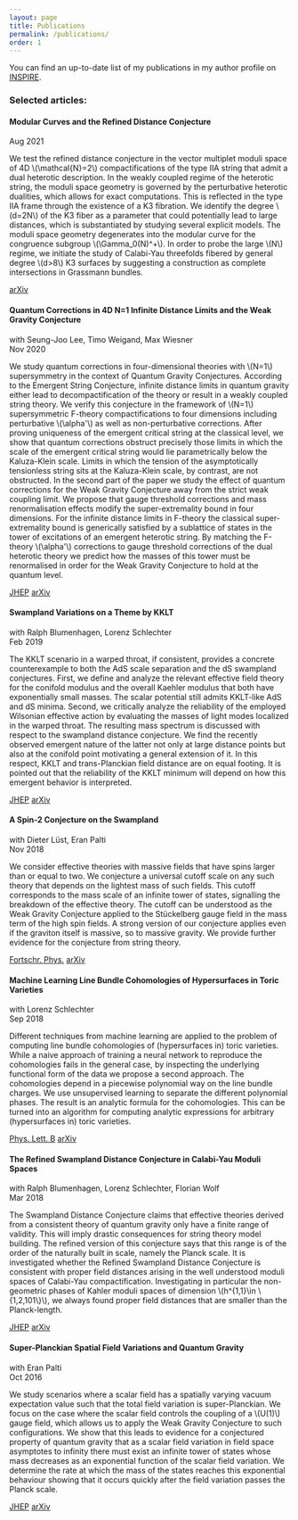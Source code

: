```yaml
---
layout: page
title: Publications
permalink: /publications/
order: 1
---
```


You can find an up-to-date list of my publications in my author profile on [INSPIRE](https://inspirehep.net/literature?q=a%20D.Klaewer.1).  

### Selected articles:


<div class="card mt-3">
    <div class="card-header">
        <div class="row">
            <h4 class="card-title mt-0 mb-3 text-center">Modular Curves and the Refined Distance Conjecture</h4>
        </div>
        <div class="row">
            <div class="col-8">
                <div class="card-subtitle"></div>
            </div>
            <div class="col-4 text-end">
                Aug 2021
            </div>
        </div>
    </div>
    <div class="card-body">
        <p class="mb-0 text-justify">
            We test the refined distance conjecture in the vector multiplet moduli space
            of 4D \(\mathcal{N}=2\) compactifications of the type IIA string that admit a
            dual heterotic description. In the weakly coupled regime of the heterotic
            string, the moduli space geometry is governed by the perturbative heterotic
            dualities, which allows for exact computations. This is reflected in the type
            IIA frame through the existence of a K3 fibration. We identify the degree
            \(d=2N\) of the K3 fiber as a parameter that could potentially lead to large
            distances, which is substantiated by studying several explicit models. The
            moduli space geometry degenerates into the modular curve for the congruence
            subgroup \(\Gamma_0(N)^+\). In order to probe the large \(N\) regime, we initiate
            the study of Calabi-Yau threefolds fibered by general degree \(d>8\) K3 surfaces
            by suggesting a construction as complete intersections in Grassmann bundles.
        </p>
    </div>
    <div class="card-footer">
    <p class="mb-0">
        <a href="https://arxiv.org/abs/2108.00021" class="card-link">arXiv</a>
    </p>
    </div>
</div>

<div class="card mt-3">
    <div class="card-header">
        <div class="row">
            <h4 class="card-title mt-0 mb-3 text-center">Quantum Corrections in 4D N=1 Infinite Distance Limits and the Weak Gravity Conjecture</h4>
        </div>
        <div class="row">
            <div class="col-8">
                <div class="card-subtitle">with Seung-Joo Lee, Timo Weigand, Max Wiesner</div>
            </div>
            <div class="col-4 text-end">
                Nov 2020
            </div>
        </div>
    </div>
    <div class="card-body">
        <p class="mb-0 text-justify">
            We study quantum corrections in four-dimensional theories with \(N=1\) supersymmetry in the context of Quantum Gravity Conjectures. According to the Emergent String Conjecture, infinite distance limits in quantum gravity either lead to decompactification of the theory or result in a weakly coupled string theory. We verify this conjecture in the framework of \(N=1\) supersymmetric F-theory compactifications to four dimensions including perturbative \(\alpha'\) as well as non-perturbative corrections. After proving uniqueness of the emergent critical string at the classical level, we show that quantum corrections obstruct precisely those limits in which the scale of the emergent critical string would lie parametrically below the Kaluza-Klein scale. Limits in which the tension of the asymptotically tensionless string sits at the Kaluza-Klein scale, by contrast, are not obstructed. In the second part of the paper we study the effect of quantum corrections for the Weak Gravity Conjecture away from the strict weak coupling limit. We propose that gauge threshold corrections and mass renormalisation effects modify the super-extremality bound in four dimensions. For the infinite distance limits in F-theory the classical super-extremality bound is generically satisfied by a sublattice of states in the tower of excitations of an emergent heterotic string. By matching the F-theory \(\alpha'\) corrections to gauge threshold corrections of the dual heterotic theory we predict how the masses of this tower must be renormalised in order for the Weak Gravity Conjecture to hold at the quantum level.
        </p>
    </div>
    <div class="card-footer">
    <p class="mb-0">
        <a href="https://doi.org/10.1007/JHEP03(2021)252" class="card-link">JHEP</a>
        <a href="https://arxiv.org/abs/2011.00024" class="card-link">arXiv</a>
    </p>
    </div>
</div>

<div class="card mt-3">
    <div class="card-header">
        <div class="row">
            <h4 class="card-title mt-0 mb-3 text-center">Swampland Variations on a Theme by KKLT</h4>
        </div>
        <div class="row">
            <div class="col-8">
                <div class="card-subtitle">with Ralph Blumenhagen, Lorenz Schlechter</div>
            </div>
            <div class="col-4 text-end">
                Feb 2019
            </div>
        </div>
    </div>
    <div class="card-body">
        <p class="mb-0 text-justify">
            The KKLT scenario in a warped throat, if consistent, provides a concrete counterexample to both the AdS scale separation and the dS swampland conjectures. First, we define and analyze the relevant effective field theory for the conifold modulus and the overall Kaehler modulus that both have exponentially small masses. The scalar potential still admits KKLT-like AdS and dS minima. Second, we critically analyze the reliability of the employed Wilsonian effective action by evaluating the masses of light modes localized in the warped throat. The resulting mass spectrum is discussed with respect to the swampland distance conjecture. We find the recently observed emergent nature of the latter not only at large distance points but also at the conifold point motivating a general extension of it. In this respect, KKLT and trans-Planckian field distance are on equal footing. It is pointed out that the reliability of the KKLT minimum will depend on how this emergent behavior is interpreted.
        </p>
    </div>
    <div class="card-footer">
    <p class="mb-0">
        <a href="https://doi.org/10.1007/JHEP05(2019)152" class="card-link">JHEP</a>
        <a href="https://arxiv.org/abs/1902.07724" class="card-link">arXiv</a>
    </p>
    </div>
</div>

<div class="card mt-3">
    <div class="card-header">
        <div class="row">
            <h4 class="card-title mt-0 mb-3 text-center">A Spin‐2 Conjecture on the Swampland</h4>
        </div>
        <div class="row">
            <div class="col-8">
                <div class="card-subtitle">with Dieter Lüst, Eran Palti</div>
            </div>
            <div class="col-4 text-end">
                Nov 2018
            </div>
        </div>
    </div>
    <div class="card-body">
        <p class="mb-0 text-justify">
            We consider effective theories with massive fields that have spins larger than or equal to two. We conjecture a universal cutoff scale on any such theory that depends on the lightest mass of such fields. This cutoff corresponds to the mass scale of an infinite tower of states, signalling the breakdown of the effective theory. The cutoff can be understood as the Weak Gravity Conjecture applied to the Stückelberg gauge field in the mass term of the high spin fields. A strong version of our conjecture applies even if the graviton itself is massive, so to massive gravity. We provide further evidence for the conjecture from string theory.
        </p>
    </div>
    <div class="card-footer">
    <p class="mb-0">
        <a href="https://doi.org/10.1002/prop.201800102" class="card-link">Fortschr. Phys.</a>
        <a href="https://arxiv.org/abs/1811.07908" class="card-link">arXiv</a>
    </p>
    </div>
</div>

<div class="card mt-3">
    <div class="card-header">
        <div class="row">
            <h4 class="card-title mt-0 mb-3 text-center">Machine Learning Line Bundle Cohomologies of Hypersurfaces in Toric Varieties</h4>
        </div>
        <div class="row">
            <div class="col-8">
                <div class="card-subtitle">with Lorenz Schlechter</div>
            </div>
            <div class="col-4 text-end">
                Sep 2018
            </div>
        </div>
    </div>
    <div class="card-body">
        <p class="mb-0 text-justify">
            Different techniques from machine learning are applied to the problem of computing line bundle cohomologies of (hypersurfaces in) toric varieties. While a naive approach of training a neural network to reproduce the cohomologies fails in the general case, by inspecting the underlying functional form of the data we propose a second approach. The cohomologies depend in a piecewise polynomial way on the line bundle charges. We use unsupervised learning to separate the different polynomial phases. The result is an analytic formula for the cohomologies. This can be turned into an algorithm for computing analytic expressions for arbitrary (hypersurfaces in) toric varieties.
        </p>
    </div>
    <div class="card-footer">
    <p class="mb-0">
        <a href="https://doi.org/10.1016/j.physletb.2019.01.002" class="card-link">Phys. Lett. B</a>
        <a href="https://arxiv.org/abs/1809.02547" class="card-link">arXiv</a>
    </p>
    </div>
</div>

<div class="card mt-3">
    <div class="card-header">
        <div class="row">
            <h4 class="card-title mt-0 mb-3 text-center">The Refined Swampland Distance Conjecture in Calabi-Yau Moduli Spaces</h4>
        </div>
        <div class="row">
            <div class="col-8">
                <div class="card-subtitle">with Ralph Blumenhagen, Lorenz Schlechter, Florian Wolf</div>
            </div>
            <div class="col-4 text-end">
                Mar 2018
            </div>
        </div>
    </div>
    <div class="card-body">
        <p class="mb-0 text-justify">
            The Swampland Distance Conjecture claims that effective theories derived from a consistent theory of quantum gravity only have a finite range of validity. This will imply drastic consequences for string theory model building. The refined version of this conjecture says that this range is of the order of the naturally built in scale, namely the Planck scale. It is investigated whether the Refined Swampland Distance Conjecture is consistent with proper field distances arising in the well understood moduli spaces of Calabi-Yau compactification. Investigating in particular the non-geometric phases of Kahler moduli spaces of dimension \(h^{1,1}\in \{1,2,101\}\), we always found proper field distances that are smaller than the Planck-length.
        </p>
    </div>
    <div class="card-footer">
    <p class="mb-0">
        <a href="https://doi.org/10.1007/JHEP06(2018)052" class="card-link">JHEP</a>
        <a href="https://arxiv.org/abs/1803.04989" class="card-link">arXiv</a>
    </p>
    </div>
</div>

<div class="card mt-3">
    <div class="card-header">
        <div class="row">
            <h4 class="card-title mt-0 mb-3 text-center">Super-Planckian Spatial Field Variations and Quantum Gravity</h4>
        </div>
        <div class="row">
            <div class="col-8">
                <div class="card-subtitle">with Eran Palti</div>
            </div>
            <div class="col-4 text-end">
                Oct 2016
            </div>
        </div>
    </div>
    <div class="card-body">
        <p class="mb-0 text-justify">
            We study scenarios where a scalar field has a spatially varying vacuum expectation value such that the total field variation is super-Planckian. We focus on the case where the scalar field controls the coupling of a \(U(1)\) gauge field, which allows us to apply the Weak Gravity Conjecture to such configurations. We show that this leads to evidence for a conjectured property of quantum gravity that as a scalar field variation in field space asymptotes to infinity there must exist an infinite tower of states whose mass decreases as an exponential function of the scalar field variation. We determine the rate at which the mass of the states reaches this exponential behaviour showing that it occurs quickly after the field variation passes the Planck scale.
        </p>
    </div>
    <div class="card-footer">
    <p class="mb-0">
        <a href="https://doi.org/10.1007/JHEP01(2017)088" class="card-link">JHEP</a>
        <a href="https://arxiv.org/abs/1610.00010" class="card-link">arXiv</a>
    </p>
    </div>
</div>
